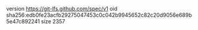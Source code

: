 version https://git-lfs.github.com/spec/v1
oid sha256:edb0fe23acfb29275047453c0c042b9945652c82c20d9056e689b5e47c892241
size 2357

